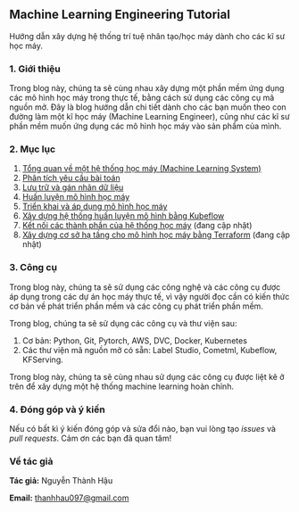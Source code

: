 ## Machine Learning Engineering Tutorial
Hướng dẫn xây dựng hệ thống trí tuệ nhân tạo/học máy dành cho các kĩ sư học máy.

### 1. Giới thiệu
Trong blog này, chúng ta sẽ cùng nhau xây dựng một phần mềm ứng dụng các mô hình học máy trong thực tế, bằng cách sử dụng các công cụ mã nguồn mở. Đây là blog hướng dẫn chi tiết dành cho các bạn muốn theo con đường làm một kĩ học máy (Machine Learning Engineer), cũng như các kĩ sư phần mềm muốn ứng dụng các mô hình học máy vào sản phẩm của mình. 

### 2. Mục lục
1. [Tổng quan về một hệ thống học máy (Machine Learning System)](./overview/index.md)
2. [Phân tích yêu cầu bài toán](./problem/index.md)
3. [Lưu trữ và gán nhãn dữ liệu](./data/index.md)
4. [Huấn luyện mô hình học máy](./training/index.md)
5. [Triển khai và áp dụng mô hình học máy](./deployment/index.md)
6. [Xây dựng hệ thống huấn luyện mô hình bằng Kubeflow](./kubeflow/index.md)
7. [Kết nối các thành phần của hệ thống học máy](./pipeline/index.md) (đang cập nhật)
8. [Xây dựng cơ sở hạ tầng cho mô hình học máy bằng Terraform](./terraform/index.md) (đang cập nhật)

### 3. Công cụ
Trong blog này, chúng ta sẽ sử dụng các công nghệ và các công cụ được áp dụng trong các dự án học máy thực tế, vì vậy người đọc cần có kiến thức cơ bản về phát triển phần mềm và các công cụ phát triển phần mềm.

Trong blog, chúng ta sẽ sử dụng các công cụ và thư viện sau:
1. Cơ bản: Python, Git, Pytorch, AWS, DVC, Docker, Kubernetes
2. Các thư viện mã nguồn mở có sẵn: Label Studio, Cometml, Kubeflow, KFServing.

Trong blog này, chúng ta sẽ cùng nhau sử dụng các công cụ được liệt kê ở trên để xây dựng một hệ thống machine learning hoàn chỉnh.

### 4. Đóng góp và ý kiến
Nếu có bất kì ý kiến đóng góp và sửa đổi nào, bạn vui lòng tạo *issues* và *pull requests*. Cảm ơn các bạn đã quan tâm!

### Về tác giả
**Tác giả:** Nguyễn Thành Hậu

**Email:** thanhhau097@gmail.com

<script src="https://utteranc.es/client.js"
        repo="thanhhau097/mlpipeline"
        issue-term="pathname"
        label="Comment"
        theme="github-light"
        crossorigin="anonymous"
        async>
</script>